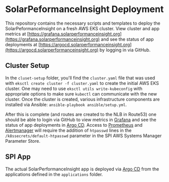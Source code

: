 # SolarPeformanceInsight Deployment

This repository contains the necessary scripts and templates to deploy
the SolarPeformanceInsight on a fresh AWS EKS cluster. View cluster
and app metrics at
[https://grafana.solarperformanceinsight.org](https://grafana.solarperformanceinsight.org)
and see the status of app deployments at
[https://argocd.solarperformanceinsight.org](https://argocd.solarperformanceinsight.org)
by logging in via GitHub.

## Cluster Setup

In the `cluset-setup` folder, you'll find the `cluster.yaml` file that
was used with ``eksctl create cluster -f cluster.yaml`` to create the
initial AWS EKS cluster. One may need to use ``eksctl utils
write-kubeconfig`` with appropriate options to make sure ``kubectl``
can communicate with the new cluster. Once the cluster is created,
various infrastructure components are installed via Ansible:
``ansible-playbook ansible/setup.yml``.


After this is complete (and routes are created to the NLB in Route53)
one should be able to login via GitHub to view metrics in [Grafana](https://grafana.solarperformanceinsight.org)
and see the status of app deployments in [Argo CD](https://argocd.solarperformanceinsight.org).
Access to [Prometheus](https://prometheus.solarperformanceinsight.org)
and [Alertmanager](https://alertmanager.solarperformanceinsight.org)
will require the addition of ``htpasswd`` lines in the
`/k8ssecrets/default-htpasswd` parameter in the SPI AWS Systems
Manager Parameter Store.

## SPI App

The actual SolarPerformanceInsight app is deployed via [Argo
CD](https://argocd.solarperformanceinsight.org) from the applications
defined in the ``applications`` folder.
